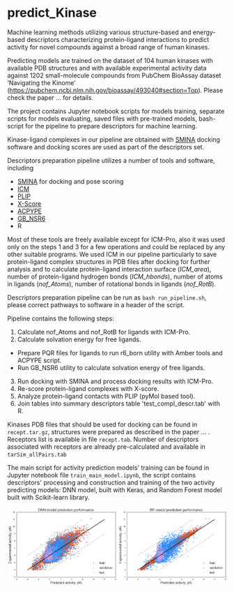 # predict_Kinase

Machine learning methods utilizing various structure-based and energy-based descriptors characterizing protein-ligand interactions to predict activity for novel compounds against a broad range of human kinases.

Predicting models are trained on the dataset of 104 human kinases with available PDB structures and with available experimental activity data against 1202 small-molecule compounds from PubChem BioAssay dataset ‘Navigating the Kinome’ (<https://pubchem.ncbi.nlm.nih.gov/bioassay/493040#section=Top>). Please check the paper ... for details.

The project contains Jupyter notebook scripts for models training, separate scripts for models evaluating, saved files with pre-trained models, bash-script for the pipeline to prepare descriptors for machine learning.

Kinase-ligand complexes in our pipeline are obtained with [SMINA](<https://sourceforge.net/projects/smina/>) docking software and docking scores are used as part of the descriptors set.

Descriptors preparation pipeline utilizes a number of tools and software, including
  - [SMINA](<https://sourceforge.net/projects/smina/>) for docking and pose scoring
  - [ICM](<http://www.molsoft.com/icm_pro.html>)
  - [PLIP](<https://github.com/ssalentin/plip>)
  - [X-Score](<http://sw16.im.med.umich.edu/software/xtool/>)
  - [ACPYPE](<https://github.com/t-/acpype/tree/dd608134cff5a5ff2b40288d9ccc37bad4d176e1>)
  - [GB_NSR6](<http://people.cs.vt.edu/onufriev/software.php>)
  - R

Most of these tools are freely available except for ICM-Pro, also it was used only on the steps 1 and 3 for a few operations and could be replaced by any other suitable programs. We used ICM in our pipeline particularly to save protein-ligand complex structures in PDB files after docking for further analysis and to calculate protein-ligand interaction surface (*ICM_area*), number of protein-ligand hydrogen bonds (*ICM_hbonds*), number of atoms in ligands (*nof_Atoms*), number of rotational bonds in ligands (*nof_RotB*).

Descriptors preparation pipeline can be run as `bash run_pipeline.sh`, please correct pathways to software in a header of the script.

Pipeline contains the following steps:

1. Calculate nof_Atoms and nof_RotB for ligands with ICM-Pro.
2. Calculate solvation energy for free ligands.
  - Prepare PQR files for ligands to run r6_born utility with Amber tools and ACPYPE script.
  - Run GB_NSR6 utility to calculate solvation energy of free ligands.
3. Run docking with SMINA and process docking results with ICM-Pro.
4. Re-score protein-ligand complexes with X-score.
5. Analyze protein-ligand contacts with PLIP (pyMol based tool).
6. Join tables into summary descriptors table 'test_compl_descr.tab' with R.

Kinases PDB files that should be used for docking can be found in `recept.tar.gz`, structures were prepared as described in the paper ... . Receptors list is available in file `recept.tab`. Number of descriptors associated with receptors are already pre-calculated and available in `tarSim_allPairs.tab`

The main script for activity prediction models' training can be found in Jupyter notebook file `train_main_model.ipynb`, the script contains descriptors' processing and construction and training of the two activity predicting models: DNN model, built with Keras, and Random Forest model built with Scikit-learn library.

![figure 1](preformance.png)

